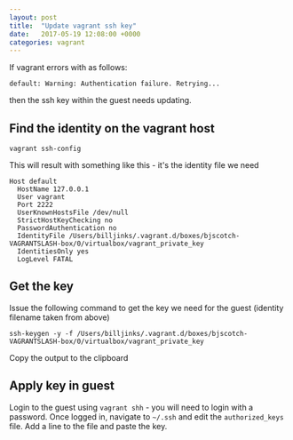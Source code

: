 ```yaml
---
layout: post
title:  "Update vagrant ssh key"
date:   2017-05-19 12:08:00 +0000
categories: vagrant
---
```


If vagrant errors with as follows:
```
default: Warning: Authentication failure. Retrying...
```
then the ssh key within the guest needs updating.
## Find the identity on the vagrant host
```
vagrant ssh-config
```
This will result with something like this - it's the identity file we need
```
Host default
  HostName 127.0.0.1
  User vagrant
  Port 2222
  UserKnownHostsFile /dev/null
  StrictHostKeyChecking no
  PasswordAuthentication no
  IdentityFile /Users/billjinks/.vagrant.d/boxes/bjscotch-VAGRANTSLASH-box/0/virtualbox/vagrant_private_key
  IdentitiesOnly yes
  LogLevel FATAL
  ```
  ## Get the key
  Issue the following command to get the key we need for the guest (identity filename taken from above)
  ```
  ssh-keygen -y -f /Users/billjinks/.vagrant.d/boxes/bjscotch-VAGRANTSLASH-box/0/virtualbox/vagrant_private_key
  ```
  Copy the output to the clipboard
  ## Apply key in guest
  Login to the guest using ```vagrant shh``` - you will need to login with a password. Once logged in, navigate to 
  ```~/.ssh``` and edit the ```authorized_keys``` file. Add a line to the file and paste the key.